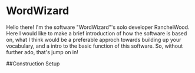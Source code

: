 # WordWizard
Hello there! I'm the software "WordWizard"'s solo developer RanchelWood. Here I would like to make a brief introduction of how the software is based on, what I think would be a preferable approch towards building up your vocabulary, and a intro to the basic function of this software. 
So, without further ado, that's jump on in! 

##Construction Setup
